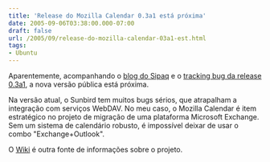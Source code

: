 ```yaml
---
title: 'Release do Mozilla Calendar 0.3a1 está próxima'
date: 2005-09-06T03:38:00.000-07:00
draft: false
url: /2005/09/release-do-mozilla-calendar-03a1-est.html
tags: 
- Ubuntu
---
```


Aparentemente, acompanhando o [blog do Sipaq](http://www.babylonsounds.com/blog.html) e o [tracking bug da release 0.3a1](https://bugzilla.mozilla.org/show_bug.cgi?id=298936), a nova versão pública está próxima.  
  
Na versão atual, o Sunbird tem muitos bugs sérios, que atrapalham a integração com serviços WebDAV. No meu caso, o Mozilla Calendar é item estratégico no projeto de migração de uma plataforma Microsoft Exchange. Sem um sistema de calendário robusto, é impossível deixar de usar o combo "Exchange+Outlook".  
  
O [Wiki](http://wiki.mozilla.org/Calendar:Home_Page) é outra fonte de informações sobre o projeto.